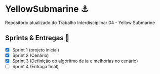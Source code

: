 # YellowSubmarine :anchor:
Repositório atualizado do Trabalho Interdisciplinar 04 - Yellow Submarine

## Sprints & Entregas 🚀
 - [x] Sprint 1 (projeto inicial)
 - [x] Sprint 2 (Cenário)
 - [x] Sprint 3 (Definição do algoritmo de ia e melhorias no cenário)
 - [ ] Sprint 4 (Entraga final)
